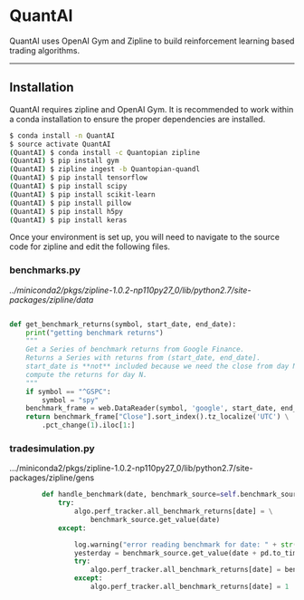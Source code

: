 # QuantAI

QuantAI uses OpenAI Gym and Zipline to build reinforcement learning based trading algorithms.

---

## Installation

QuantAI requires zipline and OpenAI Gym. It is recommended to work within a conda installation to ensure the proper dependencies are installed. 

```sh
$ conda install -n QuantAI
$ source activate QuantAI
(QuantAI) $ conda install -c Quantopian zipline
(QuantAI) $ pip install gym
(QuantAI) $ zipline ingest -b Quantopian-quandl
(QuantAI) $ pip install tensorflow
(QuantAI) $ pip install scipy
(QuantAI) $ pip install scikit-learn
(QuantAI) $ pip install pillow
(QuantAI) $ pip install h5py
(QuantAI) $ pip install keras
```

Once your environment is set up, you will need to navigate to the source code for zipline and edit the following files.

### benchmarks.py
*../miniconda2/pkgs/zipline-1.0.2-np110py27_0/lib/python2.7/site-packages/zipline/data*
``` python

def get_benchmark_returns(symbol, start_date, end_date):
    print("getting benchmark returns")
    """
    Get a Series of benchmark returns from Google Finance.
    Returns a Series with returns from (start_date, end_date].
    start_date is **not** included because we need the close from day N - 1 to
    compute the returns for day N.
    """
    if symbol == "^GSPC":
        symbol = "spy"
    benchmark_frame = web.DataReader(symbol, 'google', start_date, end_date)
    return benchmark_frame["Close"].sort_index().tz_localize('UTC') \
        .pct_change(1).iloc[1:]
```

### tradesimulation.py
…/miniconda2/pkgs/zipline-1.0.2-np110py27_0/lib/python2.7/site-packages/zipline/gens
``` python
        def handle_benchmark(date, benchmark_source=self.benchmark_source):
            try:
                algo.perf_tracker.all_benchmark_returns[date] = \
                    benchmark_source.get_value(date)
            except:

                log.warning("error reading benchmark for date: " + str(date))
                yesterday = benchmark_source.get_value(date + pd.to_timedelta(-1, unit="d"))
                try:
                    algo.perf_tracker.all_benchmark_returns[date] = benchmark_source.get_value(yesterday)
                except:
                    algo.perf_tracker.all_benchmark_returns[date] = 1

```
